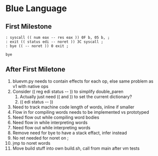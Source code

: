 # Blue Language

## First Milestone

```
: syscall (( num eax -- res eax )) 0F b, 05 b, ;
: exit (( status edi -- noret )) 3C syscall ;
: bye (( -- noret )) 0 exit ;

bye
```

## After First Miletone

1. bluevm.py needs to contain effects for each op, else same problem as v1 with native ops
1. Consider (( reg edi status -- )) to simplify double_paren
   1. Actually just need (( and )) to set the current dictionary?
   1. (( edi status -- ))
1. Need to track machine code length of words, inline if smaller
1. Flow in for compiling words needs to be implemented vs prototyped
1. Need flow out while compiling word bodies
1. Need flow in while interpreting words
1. Need flow out while interpreting words
1. Remove need for bye to have a stack effact, infer instead
1. No ret needed for noret on ;
1. jmp to noret words
1. Move build stuff into own build.sh, call from main after vm tests

